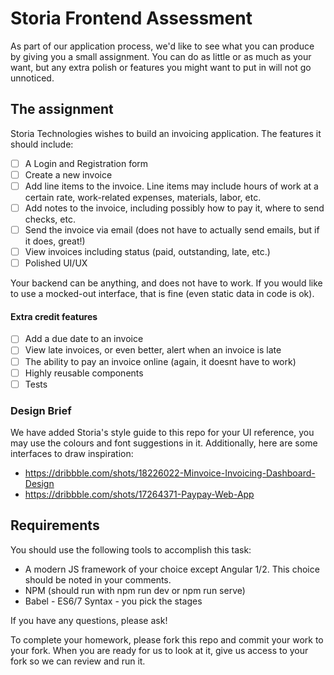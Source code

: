 # Storia Frontend Assessment

As part of our application process, we'd like to see what you can produce by giving you a small assignment. You can do as little or as much as your want, but any extra polish or features you might want to put in will not go unnoticed.

## The assignment

Storia Technologies wishes to build an invoicing application. The features it should include:

 - [ ] A Login and Registration form
 - [ ] Create a new invoice
 - [ ] Add line items to the invoice. Line items may include hours of work at a certain rate, work-related expenses, materials, labor, etc.
 - [ ] Add notes to the invoice, including possibly how to pay it, where to send checks, etc.
 - [ ] Send the invoice via email (does not have to actually send emails, but if it does, great!)
 - [ ] View invoices including status (paid, outstanding, late, etc.)
 - [ ] Polished UI/UX

Your backend can be anything, and does not have to work. If you would like to use a mocked-out interface, that is fine (even static data in code is ok).

#### Extra credit features

 - [ ] Add a due date to an invoice
 - [ ] View late invoices, or even better, alert when an invoice is late
 - [ ] The ability to pay an invoice online (again, it doesnt have to work)
 - [ ] Highly reusable components
 - [ ] Tests
 
### Design Brief
We have added Storia's style guide to this repo for your UI reference, you may use the colours and font suggestions in it.
Additionally, here are some interfaces to draw inspiration:
- https://dribbble.com/shots/18226022-Minvoice-Invoicing-Dashboard-Design
- https://dribbble.com/shots/17264371-Paypay-Web-App

## Requirements

You should use the following tools to accomplish this task:

 - A modern JS framework of your choice except Angular 1/2. This choice should be noted in your comments.
 - NPM (should run with npm run dev or npm run serve)
 - Babel - ES6/7 Syntax - you pick the stages

If you have any questions, please ask!

To complete your homework, please fork this repo and commit your work to your fork. When you are ready for us to look at it, give us access to your fork so we can review and run it.
